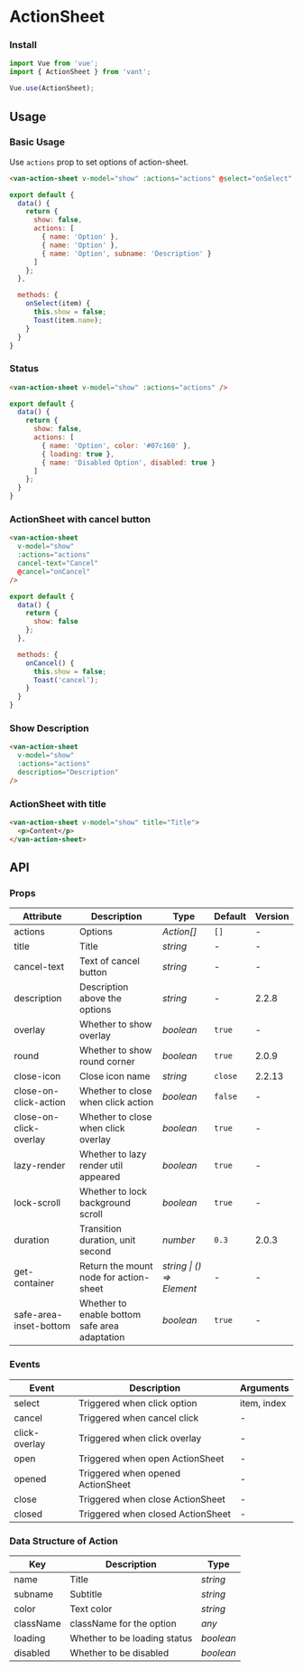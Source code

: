 # ActionSheet

### Install

``` javascript
import Vue from 'vue';
import { ActionSheet } from 'vant';

Vue.use(ActionSheet);
```

## Usage

### Basic Usage

Use `actions` prop to set options of action-sheet. 

```html
<van-action-sheet v-model="show" :actions="actions" @select="onSelect" />
```

```javascript
export default {
  data() {
    return {
      show: false,
      actions: [
        { name: 'Option' },
        { name: 'Option' },
        { name: 'Option', subname: 'Description' }
      ]
    };
  },

  methods: {
    onSelect(item) {
      this.show = false;
      Toast(item.name);
    }
  }
}
```

### Status

```html
<van-action-sheet v-model="show" :actions="actions" />
```

```javascript
export default {
  data() {
    return {
      show: false,
      actions: [
        { name: 'Option', color: '#07c160' },
        { loading: true },
        { name: 'Disabled Option', disabled: true }
      ]
    };
  }
}
```

### ActionSheet with cancel button

```html
<van-action-sheet
  v-model="show"
  :actions="actions"
  cancel-text="Cancel"
  @cancel="onCancel"
/>
```

```js
export default {
  data() {
    return {
      show: false
    };
  },

  methods: {
    onCancel() {
      this.show = false;
      Toast('cancel');
    }
  }
}
```

### Show Description

```html
<van-action-sheet
  v-model="show"
  :actions="actions"
  description="Description"
/>
```

### ActionSheet with title

```html
<van-action-sheet v-model="show" title="Title">
  <p>Content</p>
</van-action-sheet>
```

## API

### Props

| Attribute | Description | Type | Default | Version |
|------|------|------|------|------|
| actions | Options | *Action[]* | `[]` | - |
| title | Title | *string* | - | - |
| cancel-text | Text of cancel button | *string* | - | - |
| description | Description above the options | *string* | - | 2.2.8 |
| overlay | Whether to show overlay | *boolean* | `true` | - |
| round | Whether to show round corner | *boolean* | `true` | 2.0.9 |
| close-icon | Close icon name | *string* | `close` | 2.2.13 |
| close-on-click-action | Whether to close when click action | *boolean* | `false` | - |
| close-on-click-overlay | Whether to close when click overlay | *boolean* | `true` | - |
| lazy-render | Whether to lazy render util appeared | *boolean* | `true` | - |
| lock-scroll | Whether to lock background scroll | *boolean* | `true` | - |
| duration | Transition duration, unit second | *number* | `0.3` | 2.0.3 |
| get-container | Return the mount node for action-sheet | *string \| () => Element* | - | - |
| safe-area-inset-bottom | Whether to enable bottom safe area adaptation | *boolean* | `true` | - |

### Events

| Event | Description | Arguments |
|------|------|------|
| select | Triggered when click option | item, index |
| cancel | Triggered when cancel click | - |
| click-overlay | Triggered when click overlay | - |
| open | Triggered when open ActionSheet | - |
| opened | Triggered when opened ActionSheet | - |
| close | Triggered when close ActionSheet | - |
| closed | Triggered when closed ActionSheet | - |

### Data Structure of Action

| Key | Description | Type |
|------|------|------|
| name | Title | *string* |
| subname | Subtitle | *string* |
| color | Text color | *string* |
| className | className for the option | *any* |
| loading | Whether to be loading status | *boolean* |
| disabled | Whether to be disabled | *boolean* |
